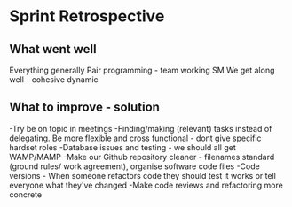 # Sprint Retrospective

## What went well
Everything generally
Pair programming - team working
SM
We get along well - cohesive dynamic 

## What to improve - solution
-Try be on topic in meetings
-Finding/making (relevant) tasks instead of delegating. Be more flexible and cross functional - dont give specific hardset roles
-Database issues and testing - we should all get WAMP/MAMP
-Make our Github repository cleaner - filenames standard (ground rules/ work agreement), organise software code files
-Code versions - When someone refactors code they should test it works or tell everyone what they've changed
-Make code reviews and refactoring more concrete

